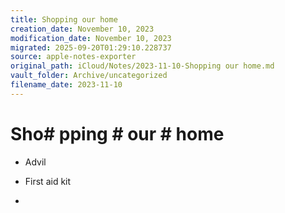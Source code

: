 ```yaml
---
title: Shopping our home
creation_date: November 10, 2023
modification_date: November 10, 2023
migrated: 2025-09-20T01:29:10.228737
source: apple-notes-exporter
original_path: iCloud/Notes/2023-11-10-Shopping our home.md
vault_folder: Archive/uncategorized
filename_date: 2023-11-10
---
```



# Sho# pping # our # home

- Advil

- First aid kit 

- 

